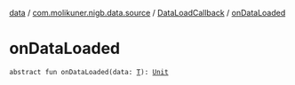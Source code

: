 [data](../../index.md) / [com.molikuner.nigb.data.source](../index.md) / [DataLoadCallback](index.md) / [onDataLoaded](./on-data-loaded.md)

# onDataLoaded

`abstract fun onDataLoaded(data: `[`T`](index.md#T)`): `[`Unit`](https://kotlinlang.org/api/latest/jvm/stdlib/kotlin/-unit/index.html)
